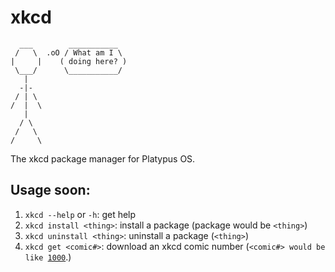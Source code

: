 # xkcd
```
  ___        ___________
 /   \  .oO / What am I \
|     |    ( doing here? )
 \___/      \___________/
   |
  -|-
 / | \
/  |  \
   |
  / \
 /   \
/     \
```
The xkcd package manager for Platypus OS.

## Usage soon:
1. `xkcd --help` or `-h`: get help
2. `xkcd install <thing>`: install a package (package would be `<thing>`)
3. `xkcd uninstall <thing>`: uninstall a package (`<thing>`)
4. `xkcd get <comic#>`: download an xkcd comic number (`<comic#> would be like `[`1000`](https://xkcd.com/1000).)
